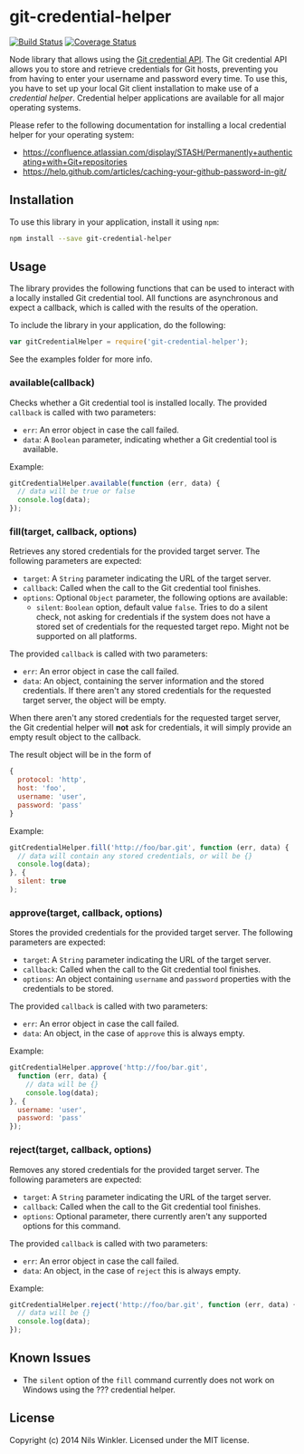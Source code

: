 git-credential-helper
=====================

[![Build Status](https://travis-ci.org/nwinkler/git-credential-helper.svg?branch=master)](https://travis-ci.org/nwinkler/git-credential-helper)
[![Coverage Status](https://coveralls.io/repos/nwinkler/git-credential-helper/badge.png)](https://coveralls.io/r/nwinkler/git-credential-helper)

Node library that allows using the [Git credential API](http://git-scm.com/docs/git-credential).
The Git credential API allows you to store and retrieve credentials for Git hosts, preventing you from having to enter your username and password every time.
To use this, you have to set up your local Git client installation to make use of a *credential helper*. 
Credential helper applications are available for all major operating systems.

Please refer to the following documentation for installing a local credential helper for your operating system:

* https://confluence.atlassian.com/display/STASH/Permanently+authenticating+with+Git+repositories
* https://help.github.com/articles/caching-your-github-password-in-git/

## Installation

To use this library in your application, install it using `npm`:

```bash
npm install --save git-credential-helper
```

## Usage

The library provides the following functions that can be used to interact with a locally installed Git credential tool.
All functions are asynchronous and expect a callback, which is called with the results of the operation.

To include the library in your application, do the following:

```javascript
var gitCredentialHelper = require('git-credential-helper');
```

See the examples folder for more info.

### available(callback)

Checks whether a Git credential tool is installed locally. The provided `callback` is called with two parameters:

* `err`: An error object in case the call failed.
* `data`: A `Boolean` parameter, indicating whether a Git credential tool is available.

Example:

```javascript
gitCredentialHelper.available(function (err, data) {
  // data will be true or false
  console.log(data);
});
```

### fill(target, callback, options)

Retrieves any stored credentials for the provided target server. The following parameters are expected:

* `target`: A `String` parameter indicating the URL of the target server.
* `callback`: Called when the call to the Git credential tool finishes.
* `options`: Optional `Object` parameter, the following options are available:
    * `silent`: `Boolean` option, default value `false`. Tries to do a silent check, not asking for credentials if the system does not have a stored set of credentials for the requested target repo. Might not be supported on all platforms.

The provided `callback` is called with two parameters:

* `err`: An error object in case the call failed.
* `data`: An object, containing the server information and the stored credentials. If there aren't any stored credentials for the requested target server, the object will be empty.

When there aren't any stored credentials for the requested target server, the Git credential helper will **not** ask for credentials, it will simply provide an empty result object to the callback. 

The result object will be in the form of

```javascript
{ 
  protocol: 'http',
  host: 'foo',
  username: 'user',
  password: 'pass' 
}
```

Example:

```javascript
gitCredentialHelper.fill('http://foo/bar.git', function (err, data) {
  // data will contain any stored credentials, or will be {}
  console.log(data);
}, {
  silent: true
);
```

### approve(target, callback, options)

Stores the provided credentials for the provided target server. The following parameters are expected:

* `target`: A `String` parameter indicating the URL of the target server.
* `callback`: Called when the call to the Git credential tool finishes.
* `options`: An object containing `username` and `password` properties with the credentials to be stored.

The provided `callback` is called with two parameters:

* `err`: An error object in case the call failed.
* `data`: An object, in the case of `approve` this is always empty.

Example:

```javascript
gitCredentialHelper.approve('http://foo/bar.git',
  function (err, data) {
    // data will be {}
    console.log(data);
}, {
  username: 'user',
  password: 'pass'
});
```

### reject(target, callback, options)

Removes any stored credentials for the provided target server. The following parameters are expected:

* `target`: A `String` parameter indicating the URL of the target server.
* `callback`: Called when the call to the Git credential tool finishes.
* `options`: Optional parameter, there currently aren't any supported options for this command.

The provided `callback` is called with two parameters:

* `err`: An error object in case the call failed.
* `data`: An object, in the case of `reject` this is always empty.

Example:

```javascript
gitCredentialHelper.reject('http://foo/bar.git', function (err, data) {
  // data will be {}
  console.log(data);
});
```

## Known Issues

* The `silent` option of the `fill` command currently does not work on Windows using the ??? credential helper.

## License
Copyright (c) 2014 Nils Winkler. Licensed under the MIT license.
